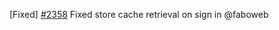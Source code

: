 [Fixed] [\#2358](https://github.com/cosmos/lunie/pull/2358) Fixed store cache retrieval on sign in @faboweb
